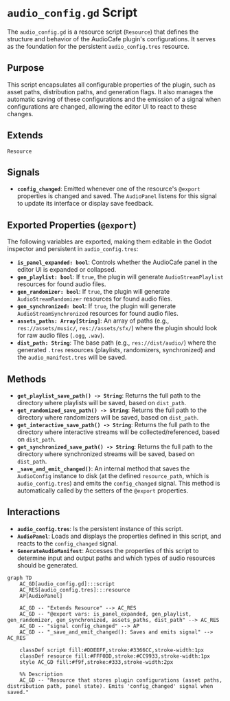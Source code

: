 # `audio_config.gd` Script

The `audio_config.gd` is a resource script (`Resource`) that defines the structure and behavior of the AudioCafe plugin's configurations. It serves as the foundation for the persistent `audio_config.tres` resource.

## Purpose

This script encapsulates all configurable properties of the plugin, such as asset paths, distribution paths, and generation flags. It also manages the automatic saving of these configurations and the emission of a signal when configurations are changed, allowing the editor UI to react to these changes.

## Extends

`Resource`

## Signals

*   **`config_changed`**: Emitted whenever one of the resource's `@export` properties is changed and saved. The `AudioPanel` listens for this signal to update its interface or display save feedback.

## Exported Properties (`@export`)

The following variables are exported, making them editable in the Godot inspector and persistent in `audio_config.tres`:

*   **`is_panel_expanded: bool`**: Controls whether the AudioCafe panel in the editor UI is expanded or collapsed.
*   **`gen_playlist: bool`**: If `true`, the plugin will generate `AudioStreamPlaylist` resources for found audio files.
*   **`gen_randomizer: bool`**: If `true`, the plugin will generate `AudioStreamRandomizer` resources for found audio files.
*   **`gen_synchronized: bool`**: If `true`, the plugin will generate `AudioStreamSynchronized` resources for found audio files.
*   **`assets_paths: Array[String]`**: An array of paths (e.g., `res://assets/music/`, `res://assets/sfx/`) where the plugin should look for raw audio files (`.ogg`, `.wav`).
*   **`dist_path: String`**: The base path (e.g., `res://dist/audio/`) where the generated `.tres` resources (playlists, randomizers, synchronized) and the `audio_manifest.tres` will be saved.

## Methods

*   **`get_playlist_save_path() -> String`**: Returns the full path to the directory where playlists will be saved, based on `dist_path`.
*   **`get_randomized_save_path() -> String`**: Returns the full path to the directory where randomizers will be saved, based on `dist_path`.
*   **`get_interactive_save_path() -> String`**: Returns the full path to the directory where interactive streams will be collected/referenced, based on `dist_path`.
*   **`get_synchronized_save_path() -> String`**: Returns the full path to the directory where synchronized streams will be saved, based on `dist_path`.
*   **`_save_and_emit_changed()`**: An internal method that saves the `AudioConfig` instance to disk (at the defined `resource_path`, which is `audio_config.tres`) and emits the `config_changed` signal. This method is automatically called by the setters of the `@export` properties.

## Interactions

*   **`audio_config.tres`**: Is the persistent instance of this script.
*   **`AudioPanel`**: Loads and displays the properties defined in this script, and reacts to the `config_changed` signal.
*   **`GenerateAudioManifest`**: Accesses the properties of this script to determine input and output paths and which types of audio resources should be generated.

```mermaid
graph TD
    AC_GD[audio_config.gd]:::script
    AC_RES[audio_config.tres]:::resource
    AP[AudioPanel]

    AC_GD -- "Extends Resource" --> AC_RES
    AC_GD -- "@export vars: is_panel_expanded, gen_playlist, gen_randomizer, gen_synchronized, assets_paths, dist_path" --> AC_RES
    AC_GD -- "signal config_changed" --> AP
    AC_GD -- "_save_and_emit_changed(): Saves and emits signal" --> AC_RES

    classDef script fill:#DDEEFF,stroke:#3366CC,stroke-width:1px
    classDef resource fill:#FFF0DD,stroke:#CC9933,stroke-width:1px
    style AC_GD fill:#f9f,stroke:#333,stroke-width:2px

    %% Description
    AC_GD -- "Resource that stores plugin configurations (asset paths, distribution path, panel state). Emits 'config_changed' signal when saved."
```